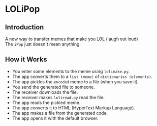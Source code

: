 # LOLiPop  
## Introduction
A new way to transfer memes that make you LOL (laugh out loud)  
The `iPop` juat doesn't mean anything.  

## How it Works
- You enter some elements to the meme using `lolimake.py`.
- The app converts them to a `list (meme)` of `dictionaries (elements)`.
- The app pickles the `encoded` meme to a file (when you save it).
- You send the generated file to someone.
- The receiver downloads the file.
- The receiver makes `loliread.py` read the file.
- The app reads the pickled meme.
- The app converts it to HTML (HyperText Markup Language).
- The app makes a file from the generated code.
- The app opens it with the default browser.
